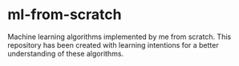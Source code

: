 # ml-from-scratch
Machine learning algorithms implemented by me from scratch. This repository has been created with learning intentions for a better understanding of these algorithms.
